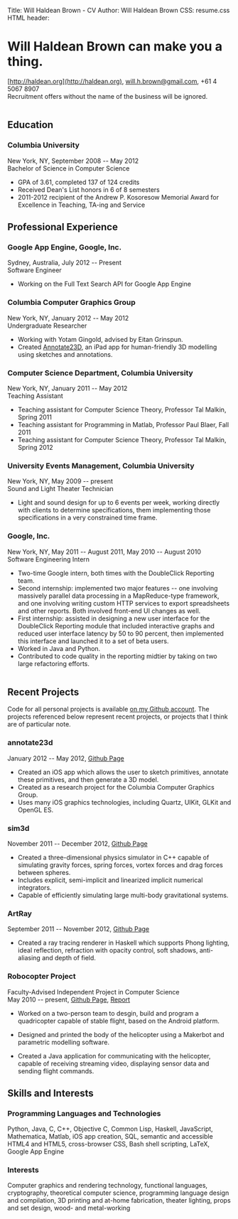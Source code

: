 Title: Will Haldean Brown - CV
Author: Will Haldean Brown
CSS: resume.css
HTML header: <link href="http://fonts.googleapis.com/css?family=Stint+Ultra+Expanded|Open+Sans" rel="stylesheet" type="text/css">

# Will Haldean Brown can make you a thing.
[http://haldean.org](http://haldean.org), 
[will.h.brown@gmail.com](mailto:will.h.brown@gmail.com), 
+61 4 5067 8907  
Recruitment offers without the name of the business will be ignored.

<div class="column" markdown="1">

## Education

### Columbia University
New York, NY, September 2008 -- May 2012  
Bachelor of Science in Computer Science  

- GPA of 3.61, completed 137 of 124 credits
- Received Dean's List honors in 6 of 8 semesters
- 2011-2012 recipient of the Andrew P. Kosoresow Memorial Award for Excellence
  in Teaching, TA-ing and Service

## Professional Experience ##

### Google App Engine, Google, Inc. ###
Sydney, Australia, July 2012 -- Present  
Software Engineer  

- Working on the Full Text Search API for Google App Engine

### Columbia Computer Graphics Group
New York, NY, January 2012 -- May 2012  
Undergraduate Researcher  

- Working with Yotam Gingold, advised by Eitan Grinspun.
- Created [Annotate23D](https://github.com/haldean/annotate23d), an iPad app for
  human-friendly 3D modelling using sketches and annotations.

### Computer Science Department, Columbia University ###
New York, NY, January 2011 -- May 2012  
Teaching Assistant  

- Teaching assistant for Computer Science Theory, Professor Tal Malkin, Spring 2011
- Teaching assistant for Programming in Matlab, Professor Paul Blaer, Fall 2011
- Teaching assistant for Computer Science Theory, Professor Tal Malkin, Spring 2012

### University Events Management, Columbia University ###
New York, NY, May 2009 -- present  
Sound and Light Theater Technician  

- Light and sound design for up to 6 events per week, working directly
  with clients to determine specifications, them implementing those
  specifications in a very constrained time frame.

### Google, Inc. ###
New York, NY, May 2011 -- August 2011, May 2010 -- August 2010  
Software Engineering Intern  

- Two-time Google intern, both times with the DoubleClick Reporting team.
- Second internship: implemented two major features -- one involving massively
  parallel data processing in a MapReduce-type framework, and one involving
  writing custom HTTP services to export spreadsheets and other reports. Both
  involved front-end UI changes as well.
- First internship: assisted in designing a new user interface for the
  DoubleClick Reporting module that included interactive graphs and reduced user
  interface latency by 50 to 90 percent, then implemented this interface and
  launched it to a set of beta users.
- Worked in Java and Python.
- Contributed to code quality in the reporting midtier by taking on two large
  refactoring efforts.

</div>
<div class="column" markdown="1">

## Recent Projects ##

Code for all personal projects is available
[on my Github account](https://github.com/haldean). The projects referenced
below represent recent projects, or projects that I think are of particular
note.

### annotate23d
January 2012 -- May 2012, 
[Github Page](https://github.com/haldean/annotate23d)  

- Created an iOS app which allows the user to sketch primitives, annotate these
  primitives, and then generate a 3D model.
- Created as a research project for the Columbia Computer Graphics Group.
- Uses many iOS graphics technologies, including Quartz, UIKit, GLKit and OpenGL
  ES.

### sim3d
November 2011 -- December 2012, 
[Github Page](https://github.com/haldean/sim3d)

- Created a three-dimensional physics simulator in C++ capable of simulating
  gravity forces, spring forces, vortex forces and drag forces between spheres.
- Includes explicit, semi-implicit and linearized implicit numerical
  integrators.
- Capable of efficiently simulating large multi-body gravitational systems.

### ArtRay
September 2011 -- November 2012, 
[Github Page](https://github.com/haldean/artray)

- Created a ray tracing renderer in Haskell which supports Phong lighting, ideal
  reflection, refraction with opacity control, soft shadows, anti-aliasing and
  depth of field.

### Robocopter Project ###
Faculty-Advised Independent Project in Computer Science  
May 2010 -- present, 
[Github Page](https://github.com/haldean/droidcopter), 
[Report][robocop-paper]

- Worked on a two-person team to desgin, build and program
  a quadricopter capable of stable flight, based on the Android
  platform.

- Designed and printed the body of the helicopter using a Makerbot
  and parametric modelling software.

- Created a Java application for communicating with the helicopter,
  capable of receiving streaming video, displaying sensor data and
  sending flight commands.

## Skills and Interests ##

### Programming Languages and Technologies
Python, Java, C, C++, Objective C, Common Lisp, Haskell, JavaScript,
Mathematica, Matlab, iOS app creation, SQL, semantic and accessible
HTML4 and HTML5, cross-browser CSS, Bash shell scripting, LaTeX, Google App
Engine

### Interests
Computer graphics and rendering technology, functional languages, cryptography,
theoretical computer science, programming language design and compilation, 3D
printing and at-home fabrication, theater lighting, props and set design, wood-
and metal-working

</div>

[solarized]:http://ethanschoonover.com/solarized
[markdown]:http://fletcherpenney.net/multimarkdown/
[github-resume]:https://raw.github.com/haldean/resume/master/resume.md
[feynstein-paper]:https://github.com/haldean/feynstein/blob/master/writeup/report.pdf?raw=true
[robocop-paper]:https://github.com/haldean/droidcopter/raw/master/text/spring/essay-spring.pdf
